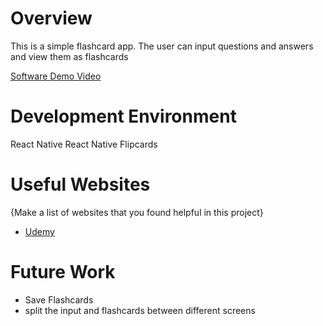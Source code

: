 # Overview

This is a simple flashcard app. The user can input questions and answers and view them as flashcards


[Software Demo Video](https://youtu.be/UHtbBWYXcwM)

# Development Environment

React Native 
React Native Flipcards

# Useful Websites

{Make a list of websites that you found helpful in this project}
* [Udemy](https://www.udemy.com/)


# Future Work

* Save Flashcards
* split the input and flashcards between different screens
